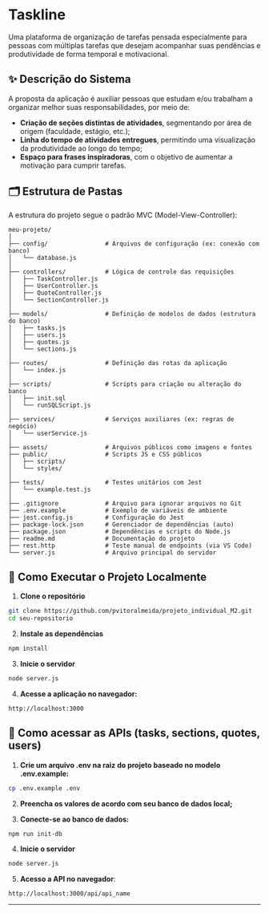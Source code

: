 # Taskline

Uma plataforma de organização de tarefas pensada especialmente para pessoas com múltiplas tarefas que desejam acompanhar suas pendências e produtividade de forma temporal e motivacional.

## ✨ Descrição do Sistema

A proposta da aplicação é auxiliar pessoas que estudam e/ou trabalham a organizar melhor suas responsabilidades, por meio de:

- **Criação de seções distintas de atividades**, segmentando por área de origem (faculdade, estágio, etc.);
- **Linha do tempo de atividades entregues**, permitindo uma visualização da produtividade ao longo do tempo;
- **Espaço para frases inspiradoras**, com o objetivo de aumentar a motivação para cumprir tarefas.

## 🗂️ Estrutura de Pastas

A estrutura do projeto segue o padrão MVC (Model-View-Controller):

```
meu-projeto/
│
├── config/                # Arquivos de configuração (ex: conexão com banco)
│   └── database.js
│
├── controllers/           # Lógica de controle das requisições
│   ├── TaskController.js
│   ├── UserController.js
│   ├── QuoteController.js
│   └── SectionController.js
│
├── models/                # Definição de modelos de dados (estrutura do banco)
│   ├── tasks.js
│   ├── users.js
│   ├── quotes.js
│   └── sections.js
│
├── routes/                # Definição das rotas da aplicação
│   └── index.js
│
├── scripts/               # Scripts para criação ou alteração do banco
│   ├── init.sql
│   └── runSQLScript.js
│
├── services/              # Serviços auxiliares (ex: regras de negócio)
│   └── userService.js
│
├── assets/                # Arquivos públicos como imagens e fontes
├── public/                # Scripts JS e CSS públicos
│   ├── scripts/
│   └── styles/
│
├── tests/                 # Testes unitários com Jest
│   └── example.test.js
│
├── .gitignore             # Arquivo para ignorar arquivos no Git
├── .env.example           # Exemplo de variáveis de ambiente
├── jest.config.js         # Configuração do Jest
├── package-lock.json      # Gerenciador de dependências (auto)
├── package.json           # Dependências e scripts do Node.js
├── readme.md              # Documentação do projeto
├── rest.http              # Teste manual de endpoints (via VS Code)
└── server.js              # Arquivo principal do servidor
```

## 🚀 Como Executar o Projeto Localmente

1. **Clone o repositório**
```bash
git clone https://github.com/pvitoralmeida/projeto_individual_M2.git
cd seu-repositorio
```

2. **Instale as dependências**
```bash
npm install
```

3. **Inicie o servidor**
```bash
node server.js
```

4. **Acesse a aplicação no navegador:**
```
http://localhost:3000
```

## 👾 Como acessar as APIs (tasks, sections, quotes, users)

1. **Crie um arquivo .env na raiz do projeto baseado no modelo .env.example:**
```bash
cp .env.example .env
```
2. **Preencha os valores de acordo com seu banco de dados local;**

3. **Conecte-se ao banco de dados:**
```bash
npm run init-db
```

4. **Inicie o servidor**
```bash
node server.js
```

5. **Acesso a API no navegador**:
```
http://localhost:3000/api/api_name
```

---
